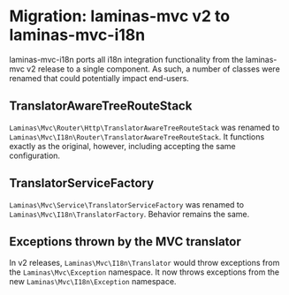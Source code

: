 # Migration: laminas-mvc v2 to laminas-mvc-i18n

laminas-mvc-i18n ports all i18n integration functionality from the laminas-mvc v2
release to a single component. As such, a number of classes were renamed that
could potentially impact end-users.

## TranslatorAwareTreeRouteStack

`Laminas\Mvc\Router\Http\TranslatorAwareTreeRouteStack` was renamed to
`Laminas\Mvc\I18n\Router\TranslatorAwareTreeRouteStack`. It functions exactly as
the original, however, including accepting the same configuration.

## TranslatorServiceFactory

`Laminas\Mvc\Service\TranslatorServiceFactory` was renamed to
`Laminas\Mvc\I18n\TranslatorFactory`. Behavior remains the same.

## Exceptions thrown by the MVC translator

In v2 releases, `Laminas\Mvc\I18n\Translator` would throw exceptions from the
`Laminas\Mvc\Exception` namespace. It now throws exceptions from the new
`Laminas\Mvc\I18n\Exception` namespace.

